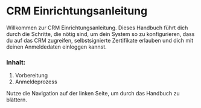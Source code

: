 # CRM Einrichtungsanleitung

Willkommen zur CRM Einrichtungsanleitung. Dieses Handbuch führt dich durch die Schritte, die nötig sind, um dein System so zu konfigurieren, dass du auf das CRM zugreifen, selbstsignierte Zertifikate erlauben und dich mit deinen Anmeldedaten einloggen kannst.

### Inhalt:

1. Vorbereitung
2. Anmeldeprozess

Nutze die Navigation auf der linken Seite, um durch das Handbuch zu blättern.
